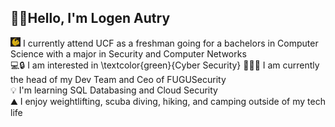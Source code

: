 ## 🐡🌿Hello, I'm Logen Autry

<img src="ucficon.png" style="height:15px;"> I currently attend UCF as a freshman going for a bachelors in Computer Science with a major in Security and Computer Networks</br>
💻🔒 I am interested in \textcolor{green}{Cyber Security}
👨🏻‍💻 I am currently the head of my Dev Team and Ceo of FUGUSecurity</br>
💡 I'm learning SQL Databasing and Cloud Security</br>
⛰️ I enjoy weightlifting, scuba diving, hiking, and camping outside of my tech life</br>
